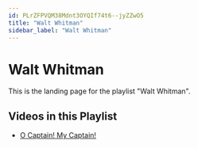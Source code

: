 ```yaml
---
id: PLrZFPVQM38Mdnt3OYQIf74t6--jyZZwO5
title: "Walt Whitman"
sidebar_label: "Walt Whitman"
---
```


# Walt Whitman

This is the landing page for the playlist "Walt Whitman".

## Videos in this Playlist

- [O Captain! My Captain!](/agape/walt-whitman/Xwy7Ihr0k4k)

